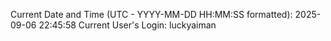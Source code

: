 Current Date and Time (UTC - YYYY-MM-DD HH:MM:SS formatted): 2025-09-06 22:45:58
Current User's Login: luckyaiman
